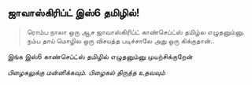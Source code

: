 ##  ஜாவாஸ்கிரிப்ட்  இஸ்6  தமிழில்!

 >ரொம்ப நாலா ஒரு ஆச ஜாவாஸ்கிரிப்ட்  காண்செப்ட்ஸ் தமிழ்ல எழுதனும்னு. 
 >நம்ப தாய் மொழில  ஒரு விசயத்த படிச்சாலே அது ஒரு கிக்குதான்..

 இங்க இஸ்6 காண்செப்ட்ஸ் தமிழில் எழுதனும்னு முயற்சிக்குறேன்

 *பிழைகலுக்கு மன்னிக்கவும். பிழைகல் திருத்த உதவவும்*